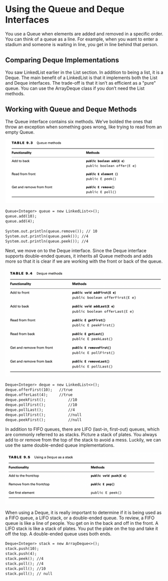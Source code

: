 # Using the Queue and Deque Interfaces

You use a Queue when elements are added and removed in a specific order. You can think of a queue as a line. For
example, when you want to enter a stadium and someone is waiting in line, you get in line behind that person.

## Comparing Deque Implementations

You saw LinkedList earlier in the List section. In addition to being a list, it is a Deque. The main benefit of a
LinkedList is that it implements both the List and Deque interfaces. The trade-off is that it isn’t as efficient as a
"pure" queue. You can use the ArrayDeque class if you don’t need the List methods.

## Working with Queue and Deque Methods

The Queue interface contains six methods. We’ve bolded the ones that throw an exception when something goes wrong, like
trying to read from an empty Queue.

![](usingthequeuanddequeinterfaces/queue-methods-.png)

    Queue<Integer> queue = new LinkedList<>();
    queue.add(10);
    queue.add(4);

    System.out.println(queue.remove()); // 10
    System.out.println(queue.peek()); //4
    System.out.println(queue.peek()); //4

Next, we move on to the Deque interface. Since the Deque interface supports double-ended queues, it inherits all Queue
methods and adds more so that it is clear if we are working with the front or back of the queue.

![](usingthequeuanddequeinterfaces/deque-methods.png)

    Deque<Integer> deque = new LinkedList<>();
    deque.offerFirst(10);   //true
    deque.offerLast(4);     //true
    deque.peekFirst();          //10
    deque.pollFirst();          //10
    deque.pollLast();           //4
    deque.pollFirst();          //null
    deque.peekFirst();          //null

In addition to FIFO queues, there are LIFO (last-in, first-out) queues, which are commonly referred to as stacks.
Picture a stack of plates. You always add to or remove from the top of the stack to avoid a mess. Luckily, we can use
the same double-ended queue implementations.

![](usingthequeuanddequeinterfaces/using-a-deque-as-a-stack.png)

When using a Deque, it is really important to determine if it is being used as a FIFO queue, a LIFO stack, or a
double-ended queue. To review, a FIFO queue is like a line of people. You get on in the back and off in the front. A
LIFO stack is like a stack of plates. You put the plate on the top and take it off the top. A double-ended queue uses
both ends.


    Deque<Integer> stack = new ArrayDeque<>();
    stack.push(10);
    stack.push(4);
    stack.peek(); //4
    stack.poll(); //4
    stack.poll(); //10
    stack.poll(); // null
